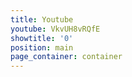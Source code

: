 ```yaml
---
title: Youtube
youtube: VkvUH8vRQfE
showtitle: '0'
position: main
page_container: container
---
```


